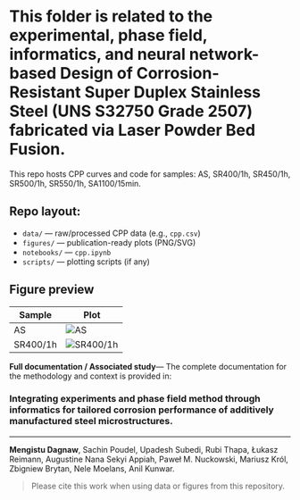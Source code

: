 # This folder is related to the experimental, phase field, informatics, and neural network-based Design of Corrosion-Resistant Super Duplex Stainless Steel (UNS S32750 Grade 2507) fabricated via Laser Powder Bed Fusion. 

This repo hosts CPP curves and code for samples: AS, SR400/1h, SR450/1h, SR500/1h, SR550/1h, SA1100/15min.

## Repo layout:
- `data/` — raw/processed CPP data (e.g., `cpp.csv`)
- `figures/` — publication-ready plots (PNG/SVG)
- `notebooks/` — `cpp.ipynb`
- `scripts/` — plotting scripts (if any)

## Figure preview
| Sample | Plot |
|---|---|
| AS | ![AS](figures/CPP_AS.png) |
| SR400/1h | ![SR400/1h](figures/CPP_SR400_1h.png) |


**Full documentation / Associated study**— The complete documentation for the methodology and context is provided in:

<h3>
  <a href="https://chemrxiv.org/engage/chemrxiv/article-details/68dafe593e708a7649d4cd0f" style="text-decoration:none; color:inherit;">
    Integrating experiments and phase field method through informatics for tailored corrosion performance of additively manufactured steel microstructures.
  </a>
</h3>

<hr style="border:none;border-top:1px solid #e5e7eb;margin:8px 0;" />

 **<a href="https://www.linkedin.com/in/mengistu-dagnaw-21a472145/" style="text-decoration:none; color:inherit;">Mengistu Dagnaw</a>**, Sachin Poudel, Upadesh Subedi, Rubi Thapa, Łukasz Reimann, Augustine Nana Sekyi Appiah, Paweł M. Nuckowski, Mariusz Król, Zbigniew Brytan, Nele Moelans, Anil Kunwar.

> Please cite this work when using data or figures from this repository.  

